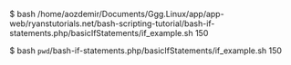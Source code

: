 $ bash /home/aozdemir/Documents/Ggg.Linux/app/app-web/ryanstutorials.net/bash-scripting-tutorial/bash-if-statements.php/basicIfStatements/if_example.sh 150

$ bash `pwd`/bash-if-statements.php/basicIfStatements/if_example.sh 150
